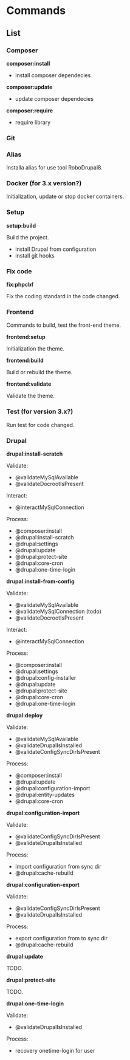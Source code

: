 # Commands

## List

### Composer

**composer:install**
- install composer dependecies

**composer:update**
- update composer dependecies

**composer:require**
- require library

### Git

### Alias

Installa alias for use tool RoboDrupal8.

### Docker (for 3.x version?)

Initialization, update or stop docker containers.

### Setup

**setup:build**

Build the project.

- install Drupal from configuration
- install git hooks

### Fix code

**fix:phpcbf**

Fix the coding standard in the code changed.

### Frontend

Commands to build, test the front-end theme.

**frontend:setup**

Initialization the theme.

**frontend:build**

Build or rebuild the theme.

**frontend:validate**

Validate the theme.

### Test (for version 3.x?)

Run test for code changed.

### Drupal

**drupal:install-scratch**

Validate:
- @validateMySqlAvailable
- @validateDocrootIsPresent

Interact:
- @interactMySqlConnection

Process:
- @composer:install
- @drupal:install-scratch
- @drupal:settings
- @drupal:update
- @drupal:protect-site
- @drupal:core-cron
- @drupal:one-time-login

**drupal:install-from-config**

Validate:
- @validateMySqlAvailable
- @validateMySqlConnection (todo)
- @validateDocrootIsPresent

Interact:
- @interactMySqlConnection

Process:
- @composer:install
- @drupal:settings
- @drupal:config-installer
- @drupal:update
- @drupal:protect-site
- @drupal:core-cron
- @drupal:one-time-login

**drupal:deploy**

Validate:
- @validateMySqlAvailable
- @validateDrupalIsInstalled
- @validateConfigSyncDirIsPresent

Process:
- @composer:install
- @drupal:update
- @drupal:configuration-import
- @drupal:entity-updates
- @drupal:core-cron

**drupal:configuration-import**

Validate:
- @validateConfigSyncDirIsPresent
- @validateDrupalIsInstalled

Process:
- import configuration from sync dir
- @drupal:cache-rebuild

**drupal:configuration-export**

Validate:
- @validateConfigSyncDirIsPresent
- @validateDrupalIsInstalled

Process:
- export configuration from to sync dir
- @drupal:cache-rebuild

**drupal:update**

TODO.

**drupal:protect-site**

TODO.

**drupal:one-time-login**

Validate:
- @validateDrupalIsInstalled

Process:
- recovery onetime-login for user

